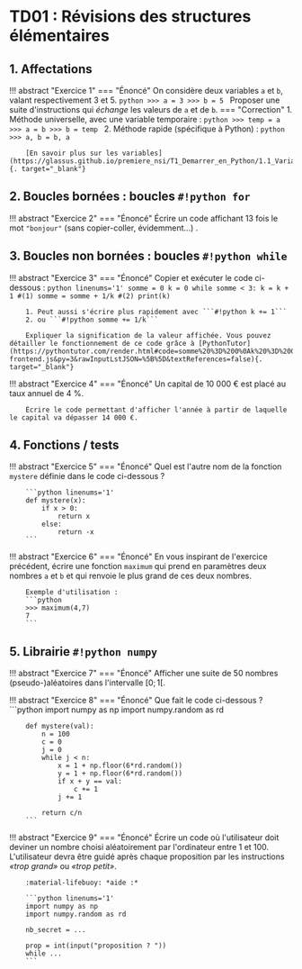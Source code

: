 # TD01 : Révisions des structures élémentaires

## 1. Affectations

!!! abstract "Exercice 1"
    === "Énoncé"
        On considère deux variables ```a``` et ```b```, valant respectivement 3 et 5.
        ```python
        >>> a = 3
        >>> b = 5
        ```
        Proposer une suite d'instructions qui *échange* les valeurs de ```a``` et de ```b```. 
    === "Correction"
        1. Méthode universelle, avec une variable temporaire :
        ```python
        >>> temp = a
        >>> a = b
        >>> b = temp
        ```
        2. Méthode rapide (spécifique à Python) :
        ```python
        >>> a, b = b, a
        ```

        [En savoir plus sur les variables](https://glassus.github.io/premiere_nsi/T1_Demarrer_en_Python/1.1_Variables/cours/){. target="_blank"}


## 2. Boucles bornées : boucles ```#!python for``` 

!!! abstract "Exercice 2"
    === "Énoncé"
        Écrire un code affichant 13 fois le mot ```"bonjour"``` (sans copier-coller, évidemment...) .

<!--     === "Correction"
        ```python linenums='1'
        for k in range(13):
            print("bonjour")
        ```

        [En savoir plus sur la boucle ```#!python for```](https://glassus.github.io/premiere_nsi/T1_Demarrer_en_Python/1.2_Boucle_for/cours/){. target="_blank"} -->

## 3. Boucles non bornées : boucles ```#!python while``` 

!!! abstract "Exercice 3"
    === "Énoncé"
        Copier et exécuter le code ci-dessous :
        ```python linenums='1'
        somme = 0
        k = 0
        while somme < 3:
            k = k + 1 #(1)
            somme = somme + 1/k #(2)
        print(k)
        ```

        1. Peut aussi s'écrire plus rapidement avec ```#!python k += 1```
        2. ou ```#!python somme += 1/k```  

        Expliquer la signification de la valeur affichée. Vous pouvez détailler le fonctionnement de ce code grâce à [PythonTutor](https://pythontutor.com/render.html#code=somme%20%3D%200%0Ak%20%3D%200%0Awhile%20somme%20%3C%203%3A%0A%20%20%20%20k%20%3D%20k%20%2B%201%0A%20%20%20%20somme%20%3D%20somme%20%2B%201/k%0Aprint%28k%29&cumulative=false&curInstr=0&heapPrimitives=nevernest&mode=display&origin=opt-frontend.js&py=3&rawInputLstJSON=%5B%5D&textReferences=false){. target="_blank"}

<!--     === "Correction"
        11 est la plus petite valeur de $k$ pour laquelle la somme $1 + \frac{1}{2} + \frac{1}{3} + \dots + \frac{1}{k}$ devient supérieure ou égale à 3.

        [En savoir plus la boucle ```#!python while``` ](){. target="_blank"} -->

!!! abstract "Exercice 4"
    === "Énoncé"
        Un capital de 10 000 € est placé au taux annuel de 4 %. 

        Écrire le code permettant d'afficher l'année à partir de laquelle le capital va dépasser 14 000 €.

<!--     === "Correction"
        ```python linenums='1'
        capital = 10000
        annee = 0
        while capital < 14000:
            annee += 1
            capital = capital * 1.04 #(1)
        print(annee)
        ```

        1. ou ```#!python capital *= 1.04``` --> 


## 4. Fonctions / tests

!!! abstract "Exercice 5"
    === "Énoncé"
        Quel est l'autre nom de la fonction ```mystere``` définie dans le code ci-dessous ?  

        ```python linenums='1'
        def mystere(x):
            if x > 0:
                return x
            else:
                return -x
        ```

<!--     === "Correction"
        C'est la fonction mathématique *valeur absolue*.

        [En savoir plus sur les fonctions](https://glassus.github.io/premiere_nsi/T1_Demarrer_en_Python/1.5_Fonctions/cours/){. target="_blank"} -->

!!! abstract "Exercice 6"
    === "Énoncé"
        En vous inspirant de l'exercice précédent, écrire une fonction ```maximum``` qui prend en paramètres deux nombres ```a``` et ```b``` et qui renvoie le plus grand de ces deux nombres.

        Exemple d'utilisation :
        ```python
        >>> maximum(4,7)
        7
        ```  

<!--     === "Correction"
        ```python linenums='1'
        def maximum(x, y):
            if x > y:
                return x
            else:
                return y

        ``` -->

## 5. Librairie ```#!python numpy``` 

!!! abstract "Exercice 7"
    === "Énoncé"
        Afficher une suite de 50 nombres (pseudo-)aléatoires dans l'intervalle $[0;1[$.
    
<!--     === "Correction"
        ```python linenums='1'
        import numpy.random as rd

        for k in range(100):
            print(rd.random())
        ``` -->

!!! abstract "Exercice 8"
    === "Énoncé"
        Que fait le code ci-dessous ?
        ```python
        import numpy as np
        import numpy.random as rd

        def mystere(val):
            n = 100
            c = 0
            j = 0
            while j < n:
                x = 1 + np.floor(6*rd.random())
                y = 1 + np.floor(6*rd.random())
                if x + y == val:
                    c += 1
                j += 1

            return c/n
        ```

<!--     === "Correction"
        Pour une valeur ```val``` rentrée en paramètre, il renvoie la fréquence d'apparition de cette somme lors de 100 lancers de 2 dés puis d'ajout de leur valeur.  -->


!!! abstract "Exercice 9"
    === "Énoncé"
        Écrire un code où l'utilisateur doit deviner un nombre choisi aléatoirement par l'ordinateur entre 1 et 100. L'utilisateur devra être guidé après chaque proposition par les instructions *«trop grand»* ou *«trop petit»*.

        :material-lifebuoy: *aide :*

        ```python linenums='1'
        import numpy as np
        import numpy.random as rd

        nb_secret = ...

        prop = int(input("proposition ? "))
        while ...
        ```

<!--     === "Correction"
        ```python linenums='1'
        import numpy as np
        import numpy.random as rd

        nb_secret = 1 + np.floor(100*rd.random())

        prop = int(input("proposition ? "))
        while prop != nb_secret:
            if prop > nb_secret:
                print("trop grand")
            else:
                print("trop petit")
            prop = int(input("proposition ? "))

        print("bravo !")
        ``` -->